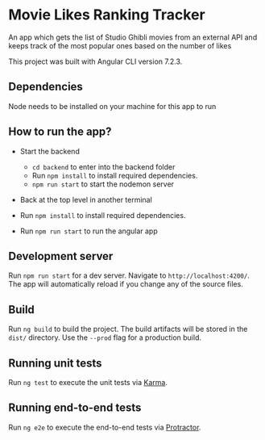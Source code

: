 # Movie Likes Ranking Tracker
An app which gets the list of Studio Ghibli movies from an external API and keeps track of the most popular ones based on the number of likes

This project was built with Angular CLI version 7.2.3.

## Dependencies
Node needs to be installed on your machine for this app to run

## How to run the app?
- Start the backend
  - `cd backend` to enter into the backend folder
  - Run `npm install` to install required dependencies.
  - `npm run start` to start the nodemon server

- Back at the top level in another terminal
- Run `npm install` to install required dependencies.
- Run `npm run start` to run the angular app

## Development server
Run `npm run start` for a dev server. Navigate to `http://localhost:4200/`. The app will automatically reload if you change any of the source files.

## Build
Run `ng build` to build the project. The build artifacts will be stored in the `dist/` directory. Use the `--prod` flag for a production build.

## Running unit tests
Run `ng test` to execute the unit tests via [Karma](https://karma-runner.github.io).

## Running end-to-end tests
Run `ng e2e` to execute the end-to-end tests via [Protractor](http://www.protractortest.org/).
